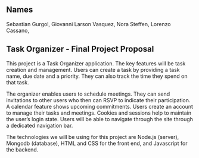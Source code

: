 ## Names
  Sebastian Gurgol, 
  Giovanni Larson Vasquez, 
  Nora Steffen, 
  Lorenzo Cassano, 

## Task Organizer - Final Project Proposal

  This project is a Task Organizer application. The key features will be task creation and management. Users can create a task by providing a task name, due date and a priority. They can also track the time they spend on that task. 
  
  The organizer enables users to schedule meetings. They can send invitations to other users who then can RSVP to indicate their participation. A calendar feature shows upcoming commitments. Users create an account to manage their tasks and meetings. Cookies and sessions help to maintain the user’s login state. 
Users will be able to navigate through the site through a dedicated navigation bar.
  
  The technologies we will be using for this project are Node.js (server), Mongodb (database), HTML and CSS for the front end, and Javascript for the backend.

  
